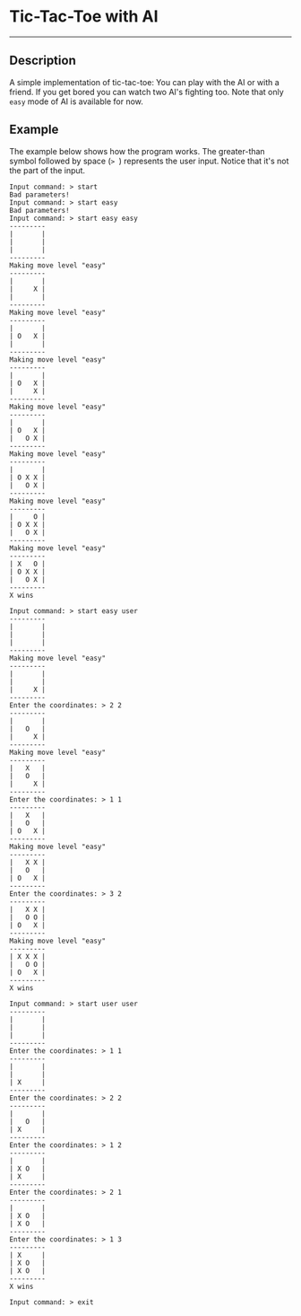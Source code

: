 # Tic-Tac-Toe with AI

-----

## Description

A simple implementation of tic-tac-toe:
You can play with the AI or with a friend. If you get bored you can watch two AI's fighting too.
Note that only `easy` mode of AI is available for now. 

## Example

The example below shows how the program works.
The greater-than symbol followed by space (`> `) represents the user input. Notice that it's not the part of the input.

```
Input command: > start
Bad parameters!
Input command: > start easy
Bad parameters!
Input command: > start easy easy
---------
|       |
|       |
|       |
---------
Making move level "easy"
---------
|       |
|     X |
|       |
---------
Making move level "easy"
---------
|       |
| O   X |
|       |
---------
Making move level "easy"
---------
|       |
| O   X |
|     X |
---------
Making move level "easy"
---------
|       |
| O   X |
|   O X |
---------
Making move level "easy"
---------
|       |
| O X X |
|   O X |
---------
Making move level "easy"
---------
|     O |
| O X X |
|   O X |
---------
Making move level "easy"
---------
| X   O |
| O X X |
|   O X |
---------
X wins
 
Input command: > start easy user
---------
|       |
|       |
|       |
---------
Making move level "easy"
---------
|       |
|       |
|     X |
---------
Enter the coordinates: > 2 2
---------
|       |
|   O   |
|     X |
---------
Making move level "easy"
---------
|   X   |
|   O   |
|     X |
---------
Enter the coordinates: > 1 1
---------
|   X   |
|   O   |
| O   X |
---------
Making move level "easy"
---------
|   X X |
|   O   |
| O   X |
---------
Enter the coordinates: > 3 2
---------
|   X X |
|   O O |
| O   X |
---------
Making move level "easy"
---------
| X X X |
|   O O |
| O   X |
---------
X wins
 
Input command: > start user user
---------
|       |
|       |
|       |
---------
Enter the coordinates: > 1 1
---------
|       |
|       |
| X     |
---------
Enter the coordinates: > 2 2
---------
|       |
|   O   |
| X     |
---------
Enter the coordinates: > 1 2
---------
|       |
| X O   |
| X     |
---------
Enter the coordinates: > 2 1
---------
|       |
| X O   |
| X O   |
---------
Enter the coordinates: > 1 3
---------
| X     |
| X O   |
| X O   |
---------
X wins
 
Input command: > exit
```